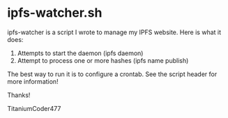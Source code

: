 # ipfs-watcher.sh 
ipfs-watcher is a script I wrote to manage my IPFS website. Here is what it does:
1. Attempts to start the daemon (ipfs daemon)
2. Attempt to process one or more hashes (ipfs name publish)

The best way to run it is to configure a crontab. See the script header for more information!

Thanks!

TitaniumCoder477
